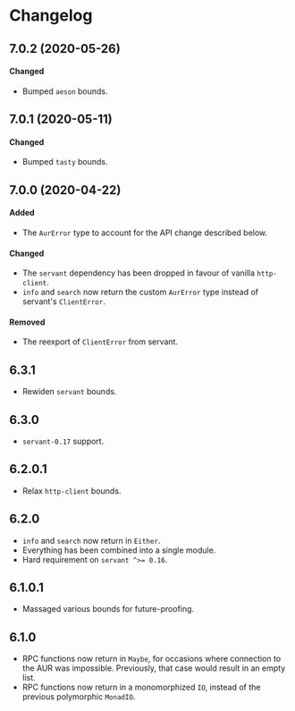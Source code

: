 # Changelog

## 7.0.2 (2020-05-26)

#### Changed

- Bumped `aeson` bounds.

## 7.0.1 (2020-05-11)

#### Changed

- Bumped `tasty` bounds.

## 7.0.0 (2020-04-22)

#### Added

- The `AurError` type to account for the API change described below.

#### Changed

- The `servant` dependency has been dropped in favour of vanilla `http-client`.
- `info` and `search` now return the custom `AurError` type instead of servant's
  `ClientError`.

#### Removed

- The reexport of `ClientError` from servant.

## 6.3.1

- Rewiden `servant` bounds.

## 6.3.0

- `servant-0.17` support.

## 6.2.0.1

- Relax `http-client` bounds.

## 6.2.0

- `info` and `search` now return in `Either`.
- Everything has been combined into a single module.
- Hard requirement on `servant ^>= 0.16`.

## 6.1.0.1

- Massaged various bounds for future-proofing.

## 6.1.0

- RPC functions now return in `Maybe`, for occasions where connection to the AUR
  was impossible. Previously, that case would result in an empty list.
- RPC functions now return in a monomorphized `IO`, instead of the previous
  polymorphic `MonadIO`.
